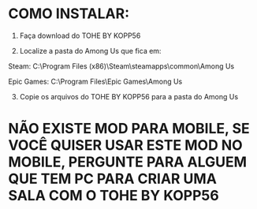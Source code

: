 # COMO INSTALAR:

1. Faça download do TOHE BY KOPP56

2. Localize a pasta do Among Us que fica em:

Steam: C:\Program Files (x86)\Steam\steamapps\common\Among Us

Epic Games: C:\Program Files\Epic Games\Among Us

3. Copie os arquivos do TOHE BY KOPP56 para a pasta do Among Us

# NÃO EXISTE MOD PARA MOBILE, SE VOCÊ QUISER USAR ESTE MOD NO MOBILE, PERGUNTE PARA ALGUEM QUE TEM PC PARA CRIAR UMA SALA COM O TOHE BY KOPP56
